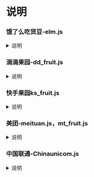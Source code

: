 # 说明
### 饿了么吃货豆-elm.js
<details>
<summary>说明</summary>
<br />
抓包：h5.ele.me
	
	export elmck='SID=***'
</details>

### 滴滴果园-dd_fruit.js
<details>
<summary>说明</summary>
<br />
抓包：game.xiaojukeji.com
	
	export DD_TOKEN='token1,token2'
</details>

### 快手果园ks_fruit.js
<details>
<summary>说明</summary>
<br />
抓包：ug-fission.kuaishou.com
	
	export KS_COOKIE='client_key=***;did=***;kuaishou.api_st=***;ud=***;ver=***;'
</details>

### 美团-meituan.js，mt_fruit.js
<details>
<summary>说明</summary>
<br />
进美团官网抓包：https://www.meituan.com
Cookie中找到token值，复制出来

	export mtTk='这里填token值，不带分号'
	
可关闭神券膨胀，不想关，删除变量

	export sjpz="false"
</details>

### 中国联通-Chinaunicom.js
<details>
<summary>说明</summary>
<br />
功能：签到，签到任务，多账号用 @ 分隔

	export ltphone="" #手机号

	export ltpwd="" #登录6位密码

</details>